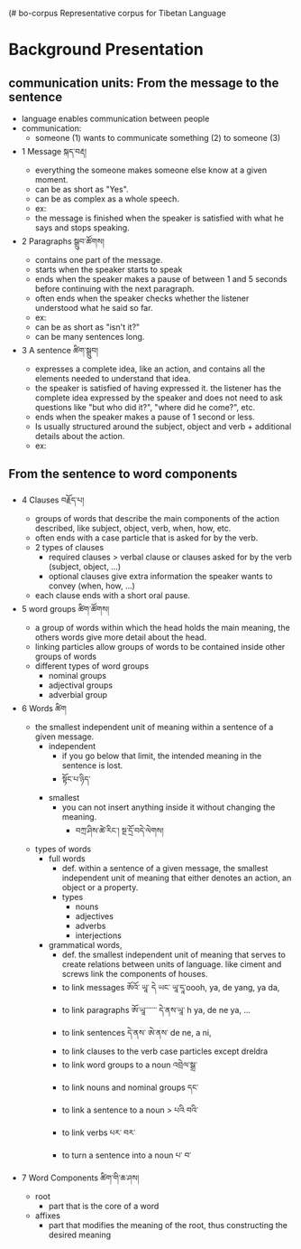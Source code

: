 (# bo-corpus
Representative corpus for Tibetan Language

# Background Presentation
## communication units: From the message to the sentence
- language enables communication between people
- communication:
  - someone (1) wants to communicate something (2) to someone (3)
- 1 Message སྐད་བརྡ།
  - everything the someone makes someone else know at a given moment.
  - can be as short as "Yes".
  - can be as complex as a whole speech.
  - ex:
  - the message is finished when the speaker is satisfied with what he says and stops speaking.
- 2 Paragraphs སྒྲུབ་ཚོགས།
  - contains one part of the message. 
  - starts when the speaker starts to speak
  - ends when the speaker makes a pause of between 1 and 5 seconds before continuing with the next paragraph.
  - often ends when the speaker checks whether the listener understood what he said so far.
  - ex:
  - can be as short as "isn't it?"
  - can be many sentences long.
- 3 A sentence ཚིག་སྒྲུབ།
  - expresses a complete idea, like an action, and contains all the elements needed to understand that idea.
  - the speaker is satisfied of having expressed it. the listener has the complete idea expressed by the speaker and does not need to ask questions like "but who did it?", "where did he come?", etc.
  - ends when the speaker makes a pause of 1 second or less.
  - Is usually structured around the subject, object and verb + additional details about the action.
  - ex: 

## From the sentence to word components
- 4 Clauses བརྗོད་པ།
  - groups of words that describe the main components of the action described, like subject, object, verb, when, how, etc.
  - often ends with a case particle that is asked for by the verb. 
  - 2 types of clauses
    - required clauses > verbal clause or clauses asked for by the verb (subject, object, ...)
    - optional clauses give extra information the speaker wants to convey (when, how, ...)
  - each clause ends with a short oral pause.
- 5 word groups ཚིག་ཚོགས།
  - a group of words within which the head holds the main meaning, the others words give more detail about the head.
  - linking particles allow groups of words to be contained inside other groups of words
  - different types of word groups
    - nominal groups
    - adjectival groups
    - adverbial group
- 6 Words ཚིག
  - the smallest independent unit of meaning within a sentence of a given message.
    - independent
      - if you go below that limit, the intended meaning in the sentence is lost.
      - སྟོང་པ་ཉིད་ 
    - smallest
      - you can not insert anything inside it without changing the meaning.
        - བཀྲ་ཤིས་ཚེ་རིང་། སྔ་དྲོ་བདེ་ལེགས།
  - types of words
    - full words
      - def. within a sentence of a given message, the smallest independent unit of meaning that either denotes an action, an object or a property.
      - types
        - nouns
        - adjectives
        - adverbs
        - interjections
    - grammatical words,
      - def. the smallest independent unit of meaning that serves to create relations between units of language. like ciment and screws link the components of houses.
      - to link messages ཨོའོ་ ཡཱ་ དེ ཡང་ ཡཱ་དཱ་oooh, ya, de yang, ya da,
      - to link paragraphs ཨོ་ཡཱ་་་་་་་  དེ་ནས་ཡཱ་ h ya, de ne ya, ...
      - to link sentences དེ་ནས་ ཨེ་ནས་  de ne, a ni,
      - to link clauses to the verb case particles except dreldra
      - to link word groups to a noun འབྲེལ་སྒྲ་
      - to link nouns and nominal groups དང་
      - to link a sentence to a noun > པའི བའི་
      - to link verbs པར་ བར་
      - to turn a sentence into a noun པ་ བ་ 
- 7 Word Components ཚིག་གི་ཆ་ཤས།
  - root
    - part that is the core of a word
  - affixes
    - part that modifies the meaning of the root, thus constructing the desired meaning
